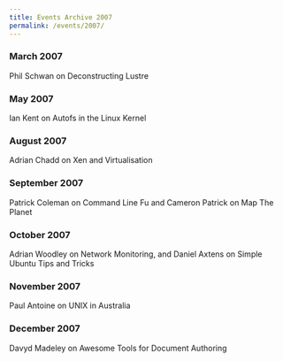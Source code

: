 ```yaml
---
title: Events Archive 2007
permalink: /events/2007/
---
```


### **March 2007**
Phil Schwan on Deconstructing Lustre

### **May 2007**
Ian Kent on Autofs in the Linux Kernel

### **August 2007**
Adrian Chadd on Xen and Virtualisation

### **September 2007**
Patrick Coleman on Command Line Fu and Cameron Patrick on Map The Planet

### **October 2007**
Adrian Woodley on Network Monitoring, and Daniel Axtens on Simple Ubuntu Tips and Tricks

### **November 2007**
Paul Antoine on UNIX in Australia

### **December 2007**
Davyd Madeley on Awesome Tools for Document Authoring
